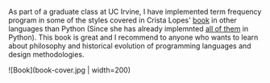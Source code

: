 As part of a graduate class at UC Irvine, I have implemented term frequency program in some of the styles covered in Crista Lopes' [book](https://www.amazon.com/Exercises-Programming-Style-Cristina-Videira/dp/1482227371) in other languages than Python (Since she has already implemnted [all of them](https://github.com/crista/exercises-in-programming-style) in Python). This book is great and I recommend to anyone who wants to learn about philosophy and historical evolution of programming languages and design methodologies.

![Book](book-cover.jpg | width=200)
